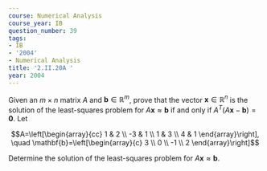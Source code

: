 ```yaml
---
course: Numerical Analysis
course_year: IB
question_number: 39
tags:
- IB
- '2004'
- Numerical Analysis
title: '2.II.20A '
year: 2004
---
```



Given an $m \times n$ matrix $A$ and $\mathbf{b} \in \mathbb{R}^{m}$, prove that the vector $\mathbf{x} \in \mathbb{R}^{n}$ is the solution of the least-squares problem for $A \mathbf{x} \approx \mathbf{b}$ if and only if $A^{T}(A \mathbf{x}-\mathbf{b})=\mathbf{0}$. Let

$$A=\left[\begin{array}{cc}
1 & 2 \\
-3 & 1 \\
1 & 3 \\
4 & 1
\end{array}\right], \quad \mathbf{b}=\left[\begin{array}{c}
3 \\
0 \\
-1 \\
2
\end{array}\right]$$

Determine the solution of the least-squares problem for $A \mathbf{x} \approx \mathbf{b}$.